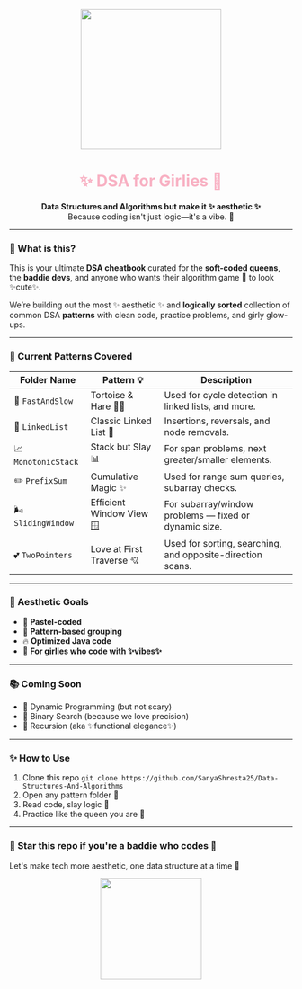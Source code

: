 <p align="center">
  <img src="https://media.giphy.com/media/v1.Y2lkPTc5MGI3NjExNmQxODdlNGU2YWI0ZjVmOTg5MGRkOWRkMjRjNDg0YmIzYjdiNzY3NCZjdD1n/VbnUQpnihPSIgIXuZv/giphy.gif" width="250">
</p>

<h1 align="center" style="color:#f8b1c3;">✨ DSA for Girlies 💅</h1>

<p align="center">
  <b>Data Structures and Algorithms but make it ✨ aesthetic ✨</b><br>
  Because coding isn't just logic—it's a vibe. 🌸
</p>

---

### 🧁 What is this?

This is your ultimate **DSA cheatbook** curated for the **soft-coded queens**, the **baddie devs**, and anyone who wants their algorithm game 💪 to look ✨cute✨.  

We’re building out the most ✨ aesthetic ✨ and **logically sorted** collection of common DSA **patterns** with clean code, practice problems, and girly glow-ups.

---

### 💼 Current Patterns Covered

| Folder Name       | Pattern 💡            | Description |
|-------------------|-----------------------|-------------|
| 💨 `FastAndSlow`  | Tortoise & Hare 🐢🐇  | Used for cycle detection in linked lists, and more. |
| 🧷 `LinkedList`   | Classic Linked List 📎 | Insertions, reversals, and node removals. |
| 📈 `MonotonicStack` | Stack but Slay 📊     | For span problems, next greater/smaller elements. |
| ✏️ `PrefixSum`    | Cumulative Magic ✨     | Used for range sum queries, subarray checks. |
| 🌬️ `SlidingWindow` | Efficient Window View 🪟 | For subarray/window problems — fixed or dynamic size. |
| 💕 `TwoPointers`  | Love at First Traverse 💘 | Used for sorting, searching, and opposite-direction scans. |

---

### 🌷 Aesthetic Goals

- 💖 **Pastel-coded**
- 🧠 **Pattern-based grouping**
- 🔥 **Optimized Java code**
- 🎀 **For girlies who code with ✨vibes✨**

---

### 📚 Coming Soon

- 🌈 Dynamic Programming (but not scary)
- 🍓 Binary Search (because we love precision)
- 🌻 Recursion (aka ✨functional elegance✨)

---


### ✨ How to Use

1. Clone this repo `git clone https://github.com/SanyaShresta25/Data-Structures-And-Algorithms`
2. Open any pattern folder 🎀
3. Read code, slay logic 💅
4. Practice like the queen you are 👑

---

### 🧁 Star this repo if you're a baddie who codes 🩷  
Let's make tech more aesthetic, one data structure at a time 🌸

<p align="center">
  <img src="https://media.giphy.com/media/1xVctLiCzT5xVCoSXI/giphy.gif" width="180" />
</p>
